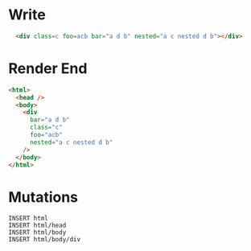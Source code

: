 # Write
```html
  <div class=c foo=acb bar="a d b" nested="a c nested d b"></div>
```

# Render End
```html
<html>
  <head />
  <body>
    <div
      bar="a d b"
      class="c"
      foo="acb"
      nested="a c nested d b"
    />
  </body>
</html>
```

# Mutations
```
INSERT html
INSERT html/head
INSERT html/body
INSERT html/body/div
```
